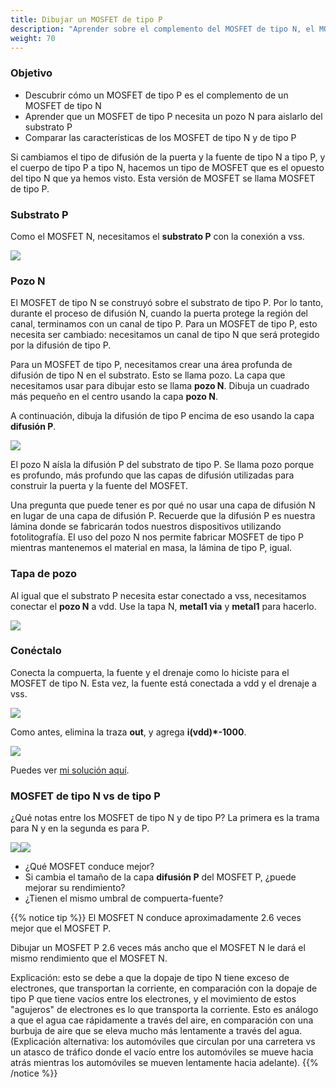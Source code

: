 ```yaml
---
title: Dibujar un MOSFET de tipo P
description: "Aprender sobre el complemento del MOSFET de tipo N, el MOSFET de tipo P"
weight: 70
---
```


### Objetivo

* Descubrir cómo un MOSFET de tipo P es el complemento de un MOSFET de tipo N
* Aprender que un MOSFET de tipo P necesita un pozo N para aislarlo del substrato P
* Comparar las características de los MOSFET de tipo N y de tipo P

Si cambiamos el tipo de difusión de la puerta y la fuente de tipo N a tipo P, y el cuerpo de tipo P a tipo N, hacemos un tipo de MOSFET que es el opuesto del tipo N que ya hemos visto. Esta versión de MOSFET se llama MOSFET de tipo P.

### Substrato P

Como el MOSFET N, necesitamos el **substrato P** con la conexión a vss.

![](/images/siliwiz/image33.png)

### Pozo N

El MOSFET de tipo N se construyó sobre el substrato de tipo P. Por lo tanto, durante el proceso de difusión N, cuando la puerta protege la región del canal, terminamos con un canal de tipo P. Para un MOSFET de tipo P, esto necesita ser cambiado: necesitamos un canal de tipo N que será protegido por la difusión de tipo P.

Para un MOSFET de tipo P, necesitamos crear una área profunda de difusión de tipo N en el substrato. Esto se llama pozo. La capa que necesitamos usar para dibujar esto se llama **pozo N**. Dibuja un cuadrado más pequeño en el centro usando la capa **pozo N**.

A continuación, dibuja la difusión de tipo P encima de eso usando la capa **difusión P**.

![](/images/siliwiz/image19.png)

El pozo N aísla la difusión P del substrato de tipo P. Se llama pozo porque es profundo, más profundo que las capas de difusión utilizadas para construir la puerta y la fuente del MOSFET.

Una pregunta que puede tener es por qué no usar una capa de difusión N en lugar de una capa de difusión P. Recuerde que la difusión P es nuestra lámina donde se fabricarán todos nuestros dispositivos utilizando fotolitografía. El uso del pozo N nos permite fabricar MOSFET de tipo P mientras mantenemos el material en masa, la lámina de tipo P, igual.

### Tapa de pozo

Al igual que el substrato P necesita estar conectado a vss, necesitamos conectar el **pozo N** a vdd. Use la tapa N, **metal1 via** y **metal1** para hacerlo.

![](/images/siliwiz/image42.png)

### Conéctalo

Conecta la compuerta, la fuente y el drenaje como lo hiciste para el MOSFET de tipo N. Esta vez, la fuente está conectada a vdd y el drenaje a vss.

![](/images/siliwiz/image46.png)

Como antes, elimina la traza **out**, y agrega **i(vdd)\*-1000**.

![](/images/siliwiz/image58.png)

Puedes ver [mi solución aquí](https://app.siliwiz.com/?preset=pmosfet).

### MOSFET de tipo N vs de tipo P

¿Qué notas entre los MOSFET de tipo N y de tipo P? La primera es la trama para N y en la segunda es para P.

![](/images/siliwiz/image41.png)![](/images/siliwiz/image47.png)

* ¿Qué MOSFET conduce mejor?
* Si cambia el tamaño de la capa **difusión P** del MOSFET P, ¿puede mejorar su rendimiento?
* ¿Tienen el mismo umbral de compuerta-fuente?

{{% notice tip %}}
El MOSFET N conduce aproximadamente 2.6 veces mejor que el MOSFET P.

Dibujar un MOSFET P 2.6 veces más ancho que el MOSFET N le dará el mismo rendimiento que el MOSFET N.

Explicación: esto se debe a que la dopaje de tipo N tiene exceso de electrones, que transportan la corriente, en comparación con la dopaje de tipo P que tiene vacíos entre los electrones, y el movimiento de estos "agujeros" de electrones es lo que transporta la corriente. Esto es análogo a que el agua cae rápidamente a través del aire, en comparación con una burbuja de aire que se eleva mucho más lentamente a través del agua. (Explicación alternativa: los automóviles que circulan por una carretera vs un atasco de tráfico donde el vacío entre los automóviles se mueve hacia atrás mientras los automóviles se mueven lentamente hacia adelante).
{{% /notice %}}
